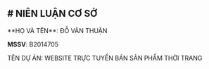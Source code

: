 <h2># NIÊN LUẬN CƠ SỞ</h2>
**HỌ VÀ TÊN**: ĐỖ VĂN THUẬN

**MSSV**: B2014705

TÊN DỰ ÁN: WEBSITE TRỰC TUYẾN BÁN SẢN PHẨM THỜI TRANG
